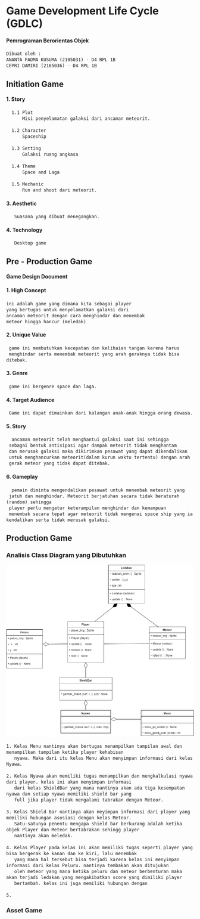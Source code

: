 # Game Development Life Cycle (GDLC) 
#### Pemrograman Berorientas Objek 
```
Dibuat oleh :
ANANTA PADMA KUSUMA (2105031) - D4 RPL 1B
CEPRI DAMIRI (2105036) - D4 RPL 1B 
```

## Initiation Game 

#### 1. Story
```
  1.1 Plot
      Misi penyelamatan galaksi dari ancaman meteorit. 
      
  1.2 Character
      Spaceship
      
  1.3 Setting
      Galaksi ruang angkasa 
      
  1.4 Theme
      Space and Laga
   
  1.5 Mechanic
      Run and shoot dari meteorit. 
```

#### 3. Aesthetic
```
   Suasana yang dibuat menegangkan.
```
#### 4. Technology
```
   Desktop game
```
## Pre - Production Game
#### Game Design Document


#### 1. High Concept
 ```
 ini adalah game yang dimana kita sebagai player
 yang bertugas untuk menyelamatkan galaksi dari 
 ancaman meteorit dengan cara menghindar dan menembak
 meteor hingga hancur (meledak)
```
#### 2. Unique Value
```
 game ini membutuhkan kecepatan dan kelihaian tangan karena harus
 menghindar serta menembak meteorit yang arah geraknya tidak bisa ditebak.
 ```
#### 3. Genre
```
 game ini bergenre space dan laga.
```
#### 4. Target Audience
```
 Game ini dapat dimainkan dari kalangan anak-anak hingga orang dewasa.
``` 
#### 5. Story
```
  ancaman meteorit telah menghantui galaksi saat ini sehingga 
 sebagai bentuk antisipasi agar dampak meteorit tidak menghantam
 dan merusak galaksi maka dikirimkan pesawat yang dapat dikendalikan
 untuk menghancurkan meteorit(dalam kurun waktu tertentu) dengan arah 
 gerak meteor yang tidak dapat ditebak.

```
#### 6. Gameplay
```
  pemain diminta mengendalikan pesawat untuk menembak meteorit yang
 jatuh dan menghindar. Meteorit berjatuhan secara tidak beraturah (random) sehingga 
 player perlu mengatur keterampilan menghindar dan kemampuan 
 menembak secara tepat agar meteorit tidak mengenai space ship yang ia kendalikan serta tidak merusak galaksi.
```

## Production Game 
### Analisis Class Diagram yang Dibutuhkan

![ClassDiagram_Game](https://raw.githubusercontent.com/anantapk03/Tubes-PBO-Pygame/main/ClassDiagram_Game.png "Gambar Class Diagram Game")

```
1. Kelas Menu nantinya akan bertugas menampilkan tampilan awal dan menampilkan tampilan ketika player kehabisan 
   nyawa. Maka dari itu kelas Menu akan menyimpan informasi dari kelas Nyawa. 

2. Kelas Nyawa akan memiliki tugas menampilkan dan mengkalkulasi nyawa dari player. kelas ini akan menyimpan informasi 
   dari kelas ShieldBar yang mana nantinya akan ada tiga kesempatan nyawa dan setiap nyawa memiliki shield bar yang 
   full jika player tidak mengalami tabrakan dengan Meteor. 

3. Kelas Shield Bar nantinya akan meyimpan informasi dari player yang memiliki hubungan asosiasi dengan kelas Meteor. 
   Satu-satunya penentu mengapa shield bar berkurang adalah ketika objek Player dan Meteor bertabrakan sehingg player 
   nantinya akan meledak. 

4. Kelas Player pada kelas ini akan memiliki tugas seperti player yang bisa bergerak ke kanan dan ke kiri, lalu menembak 
   yang mana hal tersebut bisa terjadi karena kelas ini menyimpan informasi dari kelas Peluru. nantinya tembakan akan ditujukan 
   oleh meteor yang mana ketika peluru dan meteor berbenturan maka akan terjadi ledakan yang mengakibatkan score yang dimiliki player 
   bertambah. kelas ini juga memiliki hubungan dengan 

5. 
```

### Asset Game 

